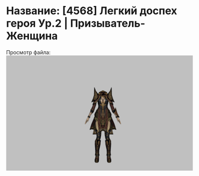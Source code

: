 # Название: [4568] Легкий доспех героя Ур.2 | Призыватель-Женщина

Просмотр файла:
![p090021.png](p090021.png)